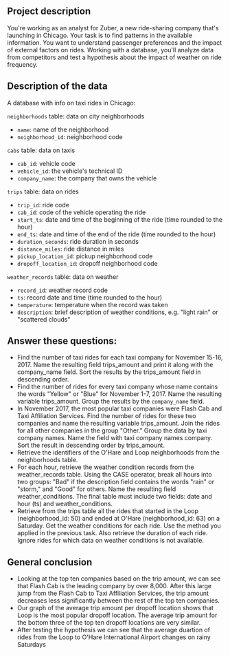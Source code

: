 ## Project description

You're working as an analyst for Zuber, a new ride-sharing company that's launching in Chicago. Your task is to find patterns in the available information. You want to understand passenger preferences and the impact of external factors on rides.
Working with a database, you'll analyze data from competitors and test a hypothesis about the impact of weather on ride frequency.


## Description of the data

A database with info on taxi rides in Chicago:

`neighborhoods` table: data on city neighborhoods
- `name`: name of the neighborhood
- `neighborhood_id`: neighborhood code

`cabs` table: data on taxis
- `cab_id`: vehicle code
- `vehicle_id`: the vehicle's technical ID
- `company_name`: the company that owns the vehicle

`trips` table: data on rides
- `trip_id`: ride code
- `cab_id`: code of the vehicle operating the ride
- `start_ts`: date and time of the beginning of the ride (time rounded to the hour)
- `end_ts`: date and time of the end of the ride (time rounded to the hour)
- `duration_seconds`: ride duration in seconds
- `distance_miles`: ride distance in miles
- `pickup_location_id`: pickup neighborhood code
- `dropoff_location_id`: dropoff neighborhood code

`weather_records` table: data on weather
- `record_id`: weather record code
- `ts`: record date and time (time rounded to the hour)
- `temperature`: temperature when the record was taken
- `description`: brief description of weather conditions, e.g. "light rain" or "scattered clouds"

## Answer these questions:

- Find the number of taxi rides for each taxi company for November 15-16, 2017. Name the resulting field trips_amount and print it along with the company_name field. 
Sort the results by the trips_amount field in descending order.
- Find the number of rides for every taxi company whose name contains the words "Yellow" or "Blue" for November 1-7, 2017. Name the resulting variable trips_amount. Group the results by the `company_name` field.
- In November 2017, the most popular taxi companies were Flash Cab and Taxi Affiliation Services. Find the number of rides for these two companies and name the resulting variable trips_amount. 
Join the rides for all other companies in the group "Other." Group the data by taxi company names. Name the field with taxi company names company. Sort the result in descending order by trips_amount.
- Retrieve the identifiers of the O'Hare and Loop neighborhoods from the neighborhoods table.
- For each hour, retrieve the weather condition records from the weather_records table. Using the CASE operator, break all hours into two groups: "Bad" if the description field contains the words "rain" or "storm," and "Good" for others. Name the resulting field weather_conditions. The final table must include two fields: date and hour (ts) and weather_conditions.
- Retrieve from the trips table all the rides that started in the Loop (neighborhood_id: 50) and ended at O'Hare (neighborhood_id: 63) on a Saturday. Get the weather conditions for each ride. Use the method you applied in the previous task. Also retrieve the duration of each ride. Ignore rides for which data on weather conditions is not available.


## General conclusion

- Looking at the top ten companies based on the trip amount, we can see that Flash Cab is the leading company by over 8,000. After this large jump from the Flash Cab to Taxi Affiliation Services, the trip amount decreases less significantly between the rest of the top ten companies.
- Our graph of the average trip amount per dropoff location shows that Loop is the most popular dropoff location. The average trip amount for the bottom three of the top ten dropoff locations are very similar.
- After testing the hypothesis we can see that the average duartion of rides from the Loop to O'Hare International Airport changes on rainy Saturdays

